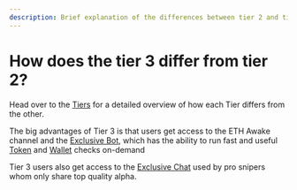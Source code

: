 ```yaml
---
description: Brief explanation of the differences between tier 2 and tier 3.
---
```


# How does the tier 3 differ from tier 2?

Head over to the [Tiers](../what-is-defi-robot/defi-robot/tiers.md) for a detailed overview of how each Tier differs from the other.&#x20;

The big advantages of Tier 3 is that users get access to the ETH Awake channel and the [Exclusive Bot](../what-are-the-utilities/bots/exclusive-bot/), which has the ability to run fast and useful [Token](../what-are-the-utilities/bots/exclusive-bot/token-check.md) and [Wallet](../what-are-the-utilities/bots/exclusive-bot/wallet-check.md) checks on-demand

Tier 3 users also get access to the [Exclusive Chat](../what-are-the-utilities/group-chats/exclusive-chat.md) used by pro snipers whom only share top quality alpha.
